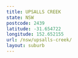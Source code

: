 ```yaml
---
title: UPSALLS CREEK
state: NSW
postcode: 2439
latitude: -31.654722
longitude: 152.652155
url: /nsw/upsalls-creek/
layout: suburb
---
```

